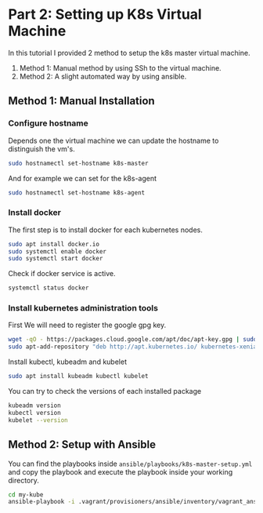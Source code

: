 # Part 2: Setting up K8s Virtual Machine

In this tutorial I provided 2 method to setup the k8s master virtual machine.

1. Method 1: Manual method by using SSh to the virtual machine.
2. Method 2: A slight automated way by using ansible.


## Method 1: Manual Installation

### Configure hostname

Depends one the virtual machine we can update the hostname to distinguish the vm's. 

```bash
sudo hostnamectl set-hostname k8s-master
```

And for example we can set for the k8s-agent

```bash
sudo hostnamectl set-hostname k8s-agent
```

### Install docker

The first step is to install docker for each kubernetes nodes.

```bash
sudo apt install docker.io
sudo systemctl enable docker
sudo systemctl start docker
```

Check if docker service is active.

```bash
systemctl status docker
```

### Install kubernetes administration tools

First We will need to register the google gpg key.

```bash
wget -qO - https://packages.cloud.google.com/apt/doc/apt-key.gpg | sudo apt-key add -
sudo apt-add-repository "deb http://apt.kubernetes.io/ kubernetes-xenial main"
```

Install kubectl, kubeadm and kubelet

```bash
sudo apt install kubeadm kubectl kubelet
```

You can try to check the versions of each installed package

```bash
kubeadm version
kubectl version
kubelet --version
```

## Method 2: Setup with Ansible

You can find the playbooks inside `ansible/playbooks/k8s-master-setup.yml` and copy the playbook and execute the playbook inside your working directory. 

```bash
cd my-kube
ansible-playbook -i .vagrant/provisioners/ansible/inventory/vagrant_ansible_inventory k8s-master-setup.yml
```
